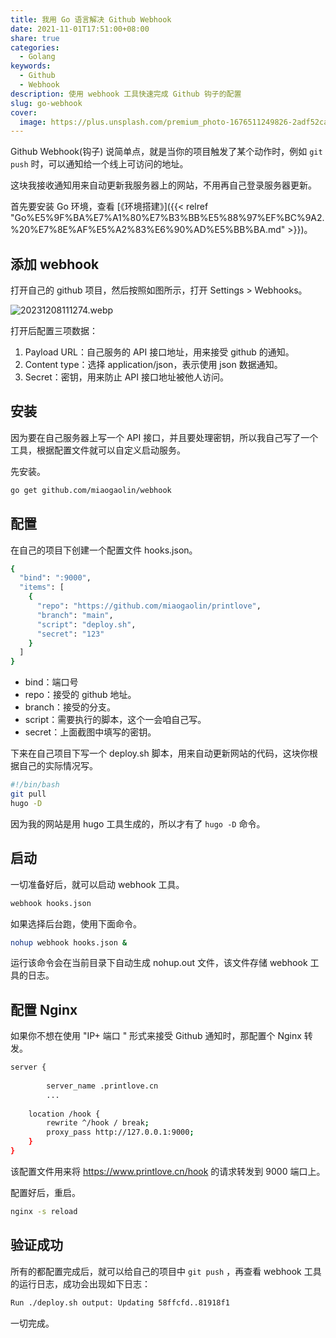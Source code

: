 ```yaml
---  
title: 我用 Go 语言解决 Github Webhook  
date: 2021-11-01T17:51:00+08:00  
share: true  
categories:  
  - Golang  
keywords:  
  - Github  
  - Webhook  
description: 使用 webhook 工具快速完成 Github 钩子的配置  
slug: go-webhook  
cover:  
  image: https://plus.unsplash.com/premium_photo-1676511249826-2adf52caabee?q=80&w=1000&auto=format&fit=crop&ixlib=rb-4.0.3&ixid=M3wxMjA3fDB8MHxwaG90by1wYWdlfHx8fGVufDB8fHx8fA%3D%3D  
---  
```

  
  
Github  Webhook(钩子) 说简单点，就是当你的项目触发了某个动作时，例如 `git push` 时，可以通知给一个线上可访问的地址。  
  
这块我接收通知用来自动更新我服务器上的网站，不用再自己登录服务器更新。  
  
首先要安装 Go 环境，查看 [《环境搭建》]({{< relref "Go%E5%9F%BA%E7%A1%80%E7%B3%BB%E5%88%97%EF%BC%9A2.%20%E7%8E%AF%E5%A2%83%E6%90%AD%E5%BB%BA.md" >}})。  
  
## 添加 webhook  
  
打开自己的 github 项目，然后按照如图所示，打开 Settings > Webhooks。  
  
![20231208111274.webp](/images/20231208111274.webp)  
  
打开后配置三项数据：  
  
1. Payload URL：自己服务的 API 接口地址，用来接受 github 的通知。  
2. Content type：选择 application/json，表示使用 json 数据通知。  
3. Secret：密钥，用来防止 API 接口地址被他人访问。  
  
## 安装  
  
因为要在自己服务器上写一个 API 接口，并且要处理密钥，所以我自己写了一个工具，根据配置文件就可以自定义启动服务。  
  
先安装。  
  
```bash  
go get github.com/miaogaolin/webhook  
```  
  
## 配置  
  
在自己的项目下创建一个配置文件 hooks.json。  
  
```bash  
{  
  "bind": ":9000",  
  "items": [  
    {  
      "repo": "https://github.com/miaogaolin/printlove",  
      "branch": "main",  
      "script": "deploy.sh",  
      "secret": "123"  
    }  
  ]  
}  
```  
  
- bind：端口号  
- repo：接受的 github 地址。  
- branch：接受的分支。  
- script：需要执行的脚本，这个一会咱自己写。  
- secret：上面截图中填写的密钥。  
  
下来在自己项目下写一个 deploy.sh 脚本，用来自动更新网站的代码，这块你根据自己的实际情况写。  
  
```bash  
#!/bin/bash  
git pull  
hugo -D  
```  
  
因为我的网站是用 hugo 工具生成的，所以才有了 `hugo -D` 命令。  
  
## 启动  
  
一切准备好后，就可以启动 webhook 工具。  
  
```bash  
webhook hooks.json  
```  
  
如果选择后台跑，使用下面命令。  
  
```bash  
nohup webhook hooks.json &  
```  
  
运行该命令会在当前目录下自动生成 nohup.out 文件，该文件存储 webhook 工具的日志。  
  
## 配置 Nginx  
  
如果你不想在使用 "IP+ 端口 " 形式来接受 Github 通知时，那配置个 Nginx 转发。  
  
```bash  
server {  
		  
		server_name .printlove.cn  
		...  
  
    location /hook {  
        rewrite ^/hook / break;  
        proxy_pass http://127.0.0.1:9000;  
    }  
}  
```  
  
该配置文件用来将 https://www.printlove.cn/hook 的请求转发到 9000 端口上。  
  
配置好后，重启。  
  
```bash  
nginx -s reload  
```  
  
## 验证成功  
  
所有的都配置完成后，就可以给自己的项目中 `git push` ，再查看 webhook 工具的运行日志，成功会出现如下日志：  
  
```bash  
Run ./deploy.sh output: Updating 58ffcfd..81918f1  
```  
  
一切完成。